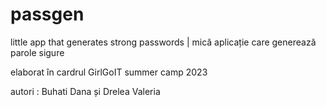 # passgen
little app that generates strong passwords | mică aplicație care generează parole sigure
<p>elaborat în cardrul GirlGoIT summer camp 2023 </p>

<p>autori : Buhati Dana și Drelea Valeria</p>
